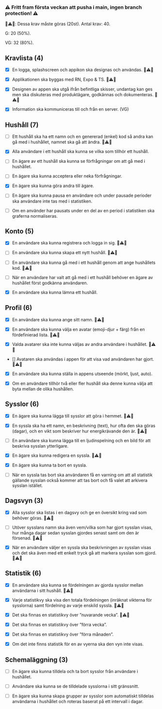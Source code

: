 ### ⚠ Fritt fram första veckan att pusha i main, ingen branch protection! ⚠

🚨⚠🚨: Dessa krav måste göras (20st).
Antal krav: 40.

G: 20 (50%).

VG: 32 (80%).


## Kravlista (4)

- [x] En logga, splashscreen och appikon ska designas och användas. 🚨⚠🚨

- [x] Applikationen ska byggas med RN, Expo & TS. 🚨⚠🚨

- [x] Designen av appen ska utgå ifrån befintliga skisser, undantag kan ges men ska diskuteras
med produktägare, godkännas och dokumenteras. 🚨⚠🚨

- [x] Information ska kommuniceras till och från en server. (VG)

## Hushåll (7)

- [ ] Ett hushåll ska ha ett namn och en genererad (enkel) kod så andra kan gå med i hushållet,
namnet ska gå att ändra. 🚨⚠🚨

- [x] Alla användare i ett hushåll ska kunna se vilka som tillhör ett hushåll.

- [ ] En ägare av ett hushåll ska kunna se förfrågningar om att gå med i hushållet.

- [ ] En ägare ska kunna acceptera eller neka förfrågningar.

- [X] En ägare ska kunna göra andra till ägare.

- [ ] En ägare ska kunna pausa en användare och under pausade perioder ska användare inte
tas med i statistiken.

- [ ] Om en använder har pausats under en del av en period i statistiken ska graferna
normaliseras.

## Konto (5)

- [x] En användare ska kunna registrera och logga in sig. 🚨⚠🚨

- [ ] En användare ska kunna skapa ett nytt hushåll. 🚨⚠🚨

- [ ] En användare ska kunna gå med i ett hushåll genom att ange hushållets kod. 🚨⚠🚨

- [ ] När en användare har valt att gå med i ett hushåll behöver en ägare av hushållet först
godkänna användaren.

- [X] En användare ska kunna lämna ett hushåll.

## Profil (6)

- [X] En användare ska kunna ange sitt namn. 🚨⚠🚨

- [X] En användare ska kunna välja en avatar (emoji-djur + färg) från en fördefinierad lista. 🚨⚠🚨

- [X] Valda avatarer ska inte kunna väljas av andra användare i hushållet. 🚨⚠🚨

- [] Avataren ska användas i appen för att visa vad användaren har gjort. 🚨⚠🚨

- [X] En användare ska kunna ställa in appens utseende (mörkt, ljust, auto).

- [X] Om en användare tillhör två eller fler hushåll ska denne kunna välja att byta mellan de
olika hushållen.

## Sysslor (6)

- [x] En ägare ska kunna lägga till sysslor att göra i hemmet. 🚨⚠🚨

- [x] En syssla ska ha ett namn, en beskrivning (text), hur ofta den ska göras (dagar), och en
vikt som beskriver hur energikrävande den är. 🚨⚠🚨

- [ ] En användare ska kunna lägga till en ljudinspelning och en bild för att beskriva sysslan
ytterligare.

- [X] En ägare ska kunna redigera en syssla. 🚨⚠🚨

- [X] En ägare ska kunna ta bort en syssla.

- [ ] När en syssla tas bort ska användaren få en varning om att all statistik gällande sysslan
också kommer att tas bort och få valet att arkivera sysslan istället.

## Dagsvyn (3)

- [X] Alla sysslor ska listas i en dagsvy och ge en översikt kring vad som behöver göras. 🚨⚠🚨

- [ ] Utöver sysslans namn ska även vem/vilka som har gjort sysslan visas, hur många dagar
sedan sysslan gjordes senast samt om den är försenad. 🚨⚠🚨

- [X] När en användare väljer en syssla ska beskrivningen av sysslan visas och det ska även
med ett enkelt tryck gå att markera sysslan som gjord. 🚨⚠🚨

## Statistik (6)

- [x] En användare ska kunna se fördelningen av gjorda sysslor mellan användarna i sitt
hushåll. 🚨⚠🚨

- [x] Varje statistikvy ska visa den totala fördelningen (inräknat vikterna för sysslorna) samt
fördelning av varje enskild syssla. 🚨⚠🚨

- [x] Det ska finnas en statistikvy över ”nuvarande vecka”. 🚨⚠🚨

- [x] Det ska finnas en statistikvy över ”förra vecka”.

- [x] Det ska finnas en statistikvy över ”förra månaden”.

- [x] Om det inte finns statistik för en av vyerna ska den vyn inte visas.

## Schemaläggning (3)

- [ ] En ägare ska kunna tilldela och ta bort sysslor från användare i hushållet.

- [ ] Användare ska kunna se de tilldelade sysslorna i sitt gränssnitt.

- [ ] En ägare ska kunna skapa grupper av sysslor som automatiskt tilldelas användarna i
hushållet och roteras baserat på ett intervall i dagar.
